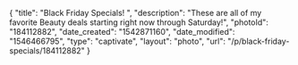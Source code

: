 {
    "title": "Black Friday Specials! ",
    "description": "These are all of my favorite Beauty deals starting right now through Saturday!",
    "photoId": "184112882",
    "date_created": "1542871160",
    "date_modified": "1546466795",
    "type": "captivate",
    "layout": "photo",
    "url": "\/p\/black-friday-specials\/184112882"
}